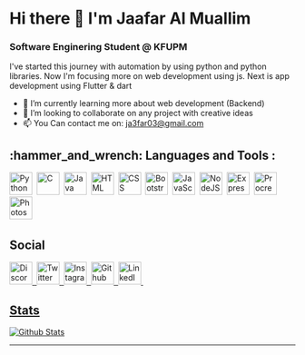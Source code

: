 <h1>Hi there 👋 I'm Jaafar Al Muallim</h1>

<h3> Software Enginering Student @ KFUPM </h3>
I've started this journey with automation by using python and python libraries. Now I'm focusing more on web development using js. Next is app development using Flutter & dart

- 🌱 I’m currently learning more about web development (Backend)
- 👯 I’m looking to collaborate on any project with creative ideas
- 📫 You Can contact me on: ja3far03@gmail.com


<h2>:hammer_and_wrench: Languages and Tools :</h2>
<div>
 <img src="https://raw.githubusercontent.com/danielcranney/readme-generator/main/public/icons/skills/python-colored.svg" title="Python"  alt="Python" width="40" height="40"/>&nbsp;
     <img src= "https://raw.githubusercontent.com/danielcranney/readme-generator/main/public/icons/skills/c-colored.svg" title= "C" alt ="C" width="40" height="40"/>&nbsp;
  <img src="https://raw.githubusercontent.com/danielcranney/readme-generator/main/public/icons/skills/java-colored.svg" title="Java" alt="Java" width="40" height="40"/>&nbsp;
  <img src="https://raw.githubusercontent.com/danielcranney/readme-generator/main/public/icons/skills/html5-colored.svg" title="HTML5" alt="HTML" width="40" height="40"/>&nbsp;
  <img src="https://raw.githubusercontent.com/danielcranney/readme-generator/main/public/icons/skills/css3-colored.svg"  title="CSS3" alt="CSS" width="40" height="40"/>&nbsp;
        <img src= "https://raw.githubusercontent.com/danielcranney/readme-generator/main/public/icons/skills/bootstrap-colored.svg" title= "Bootstrap" alt ="Bootstrap" width="40" height="40"/>&nbsp;
  <img src="https://raw.githubusercontent.com/danielcranney/readme-generator/main/public/icons/skills/javascript-colored.svg" title="JavaScript" alt="JavaScript" width="40" height="40"/>&nbsp;
  <img src="https://raw.githubusercontent.com/danielcranney/readme-generator/main/public/icons/skills/nodejs-colored.svg" title="NodeJS" alt="NodeJS" width="40" height="40"/>&nbsp;
      <img src="https://raw.githubusercontent.com/danielcranney/readme-generator/main/public/icons/skills/express-colored.svg" title="Express" alt="Express" width="40" height="40"/>&nbsp;
  <img src= "https://www.iamag.co/wp-content/uploads/2016/10/Procreate-Icon-750x400.png" title= "Procreate" alt ="Procreate" width="40" height="40"/>&nbsp;
  <img src= "https://raw.githubusercontent.com/danielcranney/readme-generator/main/public/icons/skills/photoshop-colored.svg" title= "Photoshop" alt ="Photoshop" width="40" height="40"/>&nbsp;
</div>

<h2>Social</h2>
<div id="badges">
  <a href="https://discord.com/users/Ja3far03#2727">
  <img src="https://raw.githubusercontent.com/danielcranney/readme-generator/main/public/icons/socials/discord.svg" alt="Discord Badge" width="40" height="40"/>&nbsp;
  <a href="https://twitter.com/Ja3far032?t=-98p2rYmUwNx5YPeMHAihQ&s=09">
  <img src="https://raw.githubusercontent.com/danielcranney/readme-generator/main/public/icons/socials/twitter.svg" alt="Twitter Badge" width="40" height="40"/>&nbsp;
  <a href="https://www.instagram.com/wrath_12/">
  <img src="https://raw.githubusercontent.com/danielcranney/readme-generator/main/public/icons/socials/instagram.svg" alt="Instagram Badge" width="40" height="40"/>&nbsp;
  <a href="https://github.com/JaafarAlMuallim">
  <img src="https://raw.githubusercontent.com/danielcranney/readme-generator/main/public/icons/socials/github.svg" alt="Github Badge" width="40" height="40"/>&nbsp;
  <a href="https://www.linkedin.com/in/jaafer-al-muallim-87556a198/">
  <img src="https://raw.githubusercontent.com/danielcranney/readme-generator/main/public/icons/socials/linkedin.svg" alt="LinkedIn Badge" width="40" height="40"/>&nbsp;
</div>

<h2>Stats</h2>

![Github Stats](https://github-readme-stats.vercel.app/api?username=JaafarAlMuallim&count_private=true&show_icons=true&theme=radical)
      <hr>
